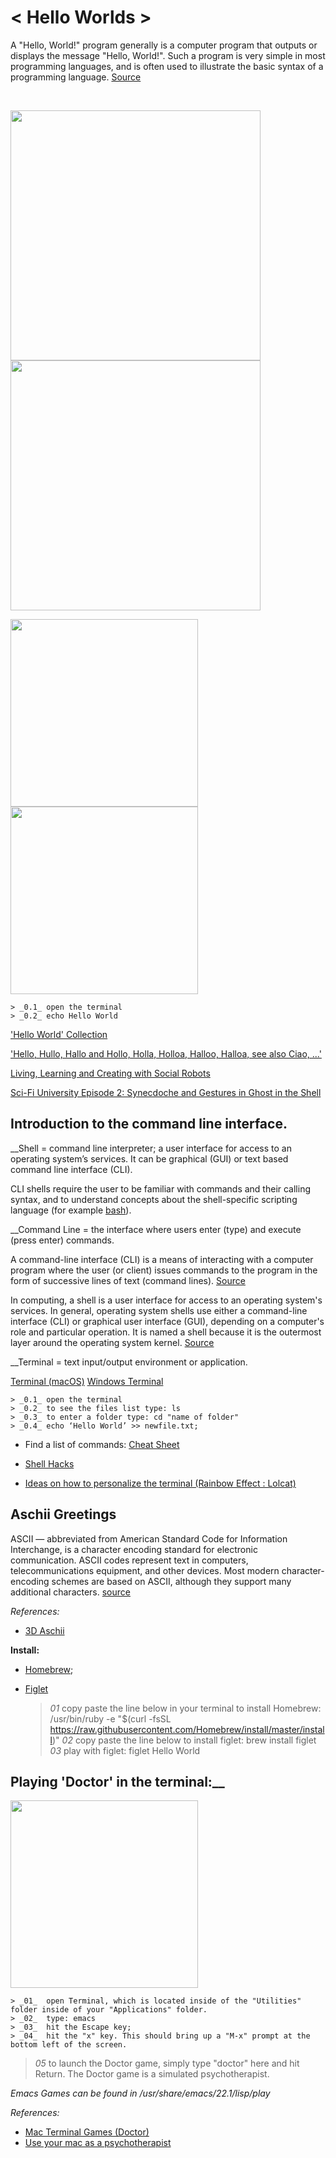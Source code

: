 # < Hello Worlds > 

A "Hello, World!" program generally is a computer program that outputs or displays the message "Hello, World!". Such a program is very simple in most programming languages, and is often used to illustrate the basic syntax of a programming language. [Source](https://en.wikipedia.org/wiki/%22Hello,_World!%22_program)

<br>

<img src="https://upload.wikimedia.org/wikipedia/commons/4/4f/Hello%2C_world%21_on_Debian_GNU-Hurd_%28xfce4-terminal%29.png" width="400"> <img src="https://upload.wikimedia.org/wikipedia/commons/6/64/Hello_World_c.jpg" width="400">

<img src="https://i2.wp.com/scifiinterfaces.com/wp-content/uploads/2019/04/forbiddenplanet-085.jpg?w=852&ssl=1" width="300">

<img src="https://i1.wp.com/scifiinterfaces.com/wp-content/uploads/2019/09/baymax-draft.gif?w=545&ssl=1" width="300">

<!-- comment <img src="https://upload.wikimedia.org/wikipedia/commons/9/94/Att-pc7300-terminal.JPG" width="300">
http://gph.is/2fd4Y80 
donnathomas-rodgers-hola-aloha-bonjour: https://media.giphy.com/media/1n67EigjECnOUc6rhS/giphy.gif
https://media.giphy.com/media/3tMC5xRUPgxk59a3QV/giphy.gif
-->

	> _0.1_ open the terminal 
	> _0.2_ echo Hello World

['Hello World' Collection](http://helloworldcollection.de/)

['Hello, Hullo, Hallo and Hollo, Holla, Holloa, Halloo, Halloa, see also Ciao, ...'](https://en.wikipedia.org/wiki/Hello)

[Living, Learning and Creating with Social Robots](https://www.youtube.com/watch?v=U1G08KygPVc)

[Sci-Fi University Episode 2: Synecdoche and Gestures in Ghost in the Shell](https://www.youtube.com/watch?v=1NRyxY7NFfw)


## Introduction to the command line interface. 

__Shell = command line interpreter; a user interface for access to an operating system’s services. It can be graphical (GUI) or text based command line interface (CLI).

CLI shells require the user to be familiar with commands and their calling syntax, and to understand concepts about the shell-specific scripting language (for example [bash](https://en.wikipedia.org/wiki/Bash_(Unix_shell))). 

__Command Line = the interface where users enter (type) and execute (press enter) commands.

A command-line interface (CLI) is a means of interacting with a computer program where the user (or client) issues commands to the program in the form of successive lines of text (command lines). [Source](https://en.wikipedia.org/wiki/Command-line_interface)

In computing, a shell is a user interface for access to an operating system's services. In general, operating system shells use either a command-line interface (CLI) or graphical user interface (GUI), depending on a computer's role and particular operation. It is named a shell because it is the outermost layer around the operating system kernel. [Source](https://en.wikipedia.org/wiki/Shell_(computing))

__Terminal = text input/output environment or application.

[Terminal (macOS)](https://en.wikipedia.org/wiki/Terminal_(macOS))
[Windows Terminal](https://en.wikipedia.org/wiki/Windows_Terminal)


	> _0.1_ open the terminal 
	> _0.2_ to see the files list type: ls
	> _0.3_ to enter a folder type: cd "name of folder"
	> _0.4_ echo ‘Hello World’ >> newfile.txt;


- Find a list of commands: [Cheat Sheet](https://gist.github.com/poopsplat/7195274)

- [Shell Hacks](https://www.shellhacks.com/)

- [Ideas on how to personalize the terminal (Rainbow Effect : Lolcat)](https://www.ethicalhackx.com/linux-terminal-rainbow-effect-lolcat/)


## Aschii Greetings

ASCII — abbreviated from American Standard Code for Information Interchange, is a character encoding standard for electronic communication. ASCII codes represent text in computers, telecommunications equipment, and other devices. Most modern character-encoding schemes are based on ASCII, although they support many additional characters. [source](https://en.wikipedia.org/wiki/ASCII)

_References:_
- [3D Aschii](http://www.hilobrow.com/2011/05/11/ascii-in-3d/)

__Install:__

- [Homebrew](https://brew.sh/);
- [Figlet](http://www.figlet.org/)

	> _01_ copy paste the line below in your terminal to install Homebrew: 
	/usr/bin/ruby -e "$(curl -fsSL https://raw.githubusercontent.com/Homebrew/install/master/install)"
	> _02_ copy paste the line below to install figlet: 
	brew install figlet
	> _03_ play with figlet: 
	figlet Hello World
	

## Playing 'Doctor' in the terminal:__

<img src="https://i.gifer.com/BInU.gif" width="300">

	> _01_  open Terminal, which is located inside of the "Utilities" folder inside of your "Applications" folder.
	> _02_  type: emacs
	> _03_  hit the Escape key;
	> _04_  hit the "x" key. This should bring up a "M-x" prompt at the bottom left of the screen. 
  > _05_  to launch the Doctor game, simply type "doctor" here and hit Return. The Doctor game is a simulated psychotherapist.
  
_Emacs Games can be found in /usr/share/emacs/22.1/lisp/play_
  
_References:_
- [Mac Terminal Games (Doctor)](https://www.youtube.com/watch?v=smrQWc7JYiI)
- [Use your mac as a psychotherapist](http://osxdaily.com/2010/01/23/use-your-mac-as-a-psychotherapist/)





